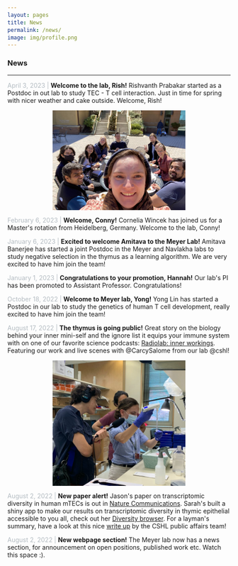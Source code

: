 ```yaml
---
layout: pages
title: News
permalink: /news/
image: img/profile.png
---
```


<div class="row">
    <div class="col-lg-2"></div>
    <div class="col-lg-8">
    <h3>News</h3>
    <hr></div>
</div>

<div class="row">
    <div class="col-lg-2"></div>
    <div class="col-lg-8">
        <p><span style="color:#b4bcc2"> April 3, 2023 |</span>
        <strong>Welcome to the lab, Rish!</strong> Rishvanth Prabakar started as
        a Postdoc in out lab to study TEC - T cell interaction. Just in time for
        spring with nicer weather and cake outside. Welcome, Rish! </p>
        <img class="img-responsive" style="display:block; margin-left:
        auto; margin-right: auto;
        padding-right:15px;padding-left:15px;padding-top:0px;
        width:300px;height:auto;" src="/img/cake.jpg">
    </div>
</div>
<div class="row">
    <div class="col-lg-2"></div>
    <div class="col-lg-8">
        <p><span style="color:#b4bcc2"> February 6, 2023 |</span>
        <strong>Welcome, Conny!</strong>
        Cornelia Wincek has joined us for a Master's rotation from Heidelberg,
        Germany. Welcome to the lab, Conny! </p>
    </div>
</div>
<div class="row">
    <div class="col-lg-2"></div>
    <div class="col-lg-8">
        <p><span style="color:#b4bcc2"> January 6, 2023 |</span>
        <strong>Excited to welcome Amitava to the Meyer Lab!</strong>
        Amitava Banerjee has started a joint Postdoc in the Meyer and Navlakha
        labs to study negative selection in the thymus as a learning algorithm.
        We are very excited to have him join the team! </p>
    </div>
</div>
<div class="row">
    <div class="col-lg-2"></div>
    <div class="col-lg-8">
        <p><span style="color:#b4bcc2"> January 1, 2023 |</span>
        <strong>Congratulations to your promotion, Hannah!</strong>
        Our lab's PI has been promoted to Assistant Professor. Congratulations! </p>
    </div>
</div>
<div class="row">
    <div class="col-lg-2"></div>
    <div class="col-lg-8">
        <p><span style="color:#b4bcc2"> October 18, 2022 |</span>
        <strong>Welcome to Meyer lab, Yong!</strong>
        Yong Lin has started a Postdoc in our lab to study the genetics of human
        T cell development, really excited to have him join the team! </p>
    </div>
</div>
<div class="row">
    <div class="col-lg-2"></div>
    <div class="col-lg-8">
        <p><span style="color:#b4bcc2"> August 17, 2022 |</span>
        <strong>The thymus is going public!</strong>
        Great story on the biology behind your inner mini-self and the ignore
        list it equips your immune system with on one of our favorite science
        podcasts: <a
        href="http://wnycstudios.org/story/inner-workings/">Radiolab: inner
        workings</a>. Featuring our
        work and live scenes with @CarcySalome from our lab @cshl! </p>
        <img class="img-responsive" style="display:block; margin-left:
        auto; margin-right: auto;
        padding-right:15px;padding-left:15px;padding-top:0px;
        width:300px;height:auto;" src="/img/radiolab2.jpeg">
    </div>
</div>
<div class="row">
    <div class="col-lg-2"></div>
    <div class="col-lg-8">
        <p><span style="color:#b4bcc2"> August 2, 2022 |</span>
        <strong>New paper alert!</strong> Jason's paper on transcriptomic
        diversity in human mTECs is out in <a
        href="https://www.nature.com/articles/s41467-022-31750-1">Nature Communications</a>.
        Sarah's built a shiny app to make our results on transcriptomic
        diversity in thymic epithelial accessible to you all, check out
        her <a href="https://transcriptomediversity.cshl.edu/">Diversity
        browser</a>.
        For a layman's summary, have a look at this nice <a
        href="https://www.cshl.edu/how-the-thymus-trains-t-cells-to-fight-infections/">write up</a>
        by the CSHL public affairs team!</p>
    </div>
</div>
<div class="row">
    <div class="col-lg-2"></div>
    <div class="col-lg-8">
        <p><span style="color:#b4bcc2"> August 2, 2022 |</span>
        <strong>New webpage section!</strong>
        The Meyer lab now has a news section, for announcement on open positions,
        published work etc. Watch this space :).</p>
    </div>
</div>

